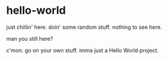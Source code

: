 # hello-world
just chillin' here.
doin' some random stuff.
nothing to see here.

man you still here?

c'mon.
go on your own stuff.
imma just a Hello World project.
